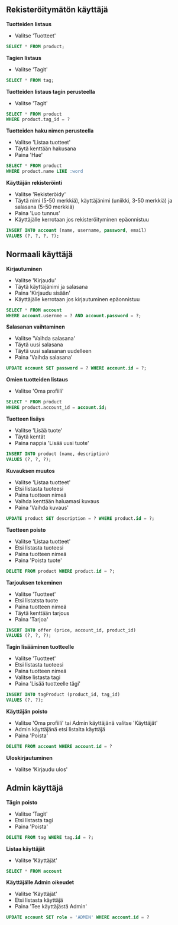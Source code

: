 ## Rekisteröitymätön käyttäjä

**Tuotteiden listaus**
+ Valitse 'Tuotteet'
```SQL
SELECT * FROM product;
```

**Tagien listaus**
+ Valitse 'Tagit'
```SQL
SELECT * FROM tag;
```

**Tuotteiden listaus tagin perusteella**
+ Valitse 'Tagit'
```SQL
SELECT * FROM product
WHERE product.tag_id = ?
```

**Tuotteiden haku nimen perusteella**
+ Valitse 'Listaa tuotteet'
+ Täytä kenttään hakusana
+ Paina 'Hae'
```SQL
SELECT * FROM product
WHERE product.name LIKE :word
```

**Käyttäjän rekisteröinti**
+ Valitse 'Rekisteröidy'
+ Täytä nimi (5-50 merkkiä), käyttäjänimi (uniikki, 3-50 merkkiä) ja salasana (5-50 merkkiä)
+ Paina 'Luo tunnus'
+ Käyttäjälle kerrotaan jos rekisteröityminen epäonnistuu
```SQL
INSERT INTO account (name, username, password, email)
VALUES (?, ?, ?, ?);
```
## Normaali käyttäjä

**Kirjautuminen**
+ Valitse 'Kirjaudu'
+ Täytä käyttäjänimi ja salasana
+ Paina 'Kirjaudu sisään'
+ Käyttäjälle kerrotaan jos kirjautuminen epäonnistuu 
```SQL
SELECT * FROM account
WHERE account.usernme = ? AND account.password = ?;
```

**Salasanan vaihtaminen**
+ Valitse 'Vaihda salasana'
+ Täytä uusi salasana
+ Täytä uusi salasanan uudelleen
+ Paina 'Vaihda salasana'
```SQL
UPDATE account SET password = ? WHERE account.id = ?;
```

**Omien tuotteiden listaus**
+ Valitse 'Oma profiili'
```SQL
SELECT * FROM product
WHERE product.account_id = account.id;
```

**Tuotteen lisäys**
+ Valitse 'Lisää tuote'
+ Täytä kentät
+ Paina nappia 'Lisää uusi tuote'
```SQL
INSERT INTO product (name, description)
VALUES (?, ?, ?);
```

**Kuvauksen muutos**
+ Valitse 'Listaa tuotteet'
+ Etsi listasta tuoteesi 
+ Paina tuotteen nimeä
+ Vaihda kenttään haluamasi kuvaus
+ Paina 'Vaihda kuvaus'
```SQL
UPDATE product SET description = ? WHERE product.id = ?;
```

**Tuotteen poisto**
+ Valitse 'Listaa tuotteet'
+ Etsi listasta tuoteesi 
+ Paina tuotteen nimeä
+ Paina 'Poista tuote'
```SQL
DELETE FROM product WHERE product.id = ?;
```

**Tarjouksen tekeminen**
+ Valitse 'Tuotteet'
+ Etsi listatsta tuote 
+ Paina tuotteen nimeä
+ Täytä kenttään tarjous
+ Paina 'Tarjoa'
```SQL
INSERT INTO offer (price, account_id, product_id)
VALUES (?, ?, ?);
```

**Tagin lisääminen tuotteelle**
+ Valitse 'Tuotteet'
+ Etsi listasta tuoteesi
+ Paina tuotteen nimeä
+ Valitse listasta tagi
+ Paina 'Lisää tuotteelle tägi'
```SQL
INSERT INTO tagProduct (product_id, tag_id)
VALUES (?, ?);
```

**Käyttäjän poisto**
+ Valitse 'Oma profiili' tai Admin käyttäjänä valitse 'Käyttäjät'
+ Admin käyttäjänä etsi listalta käyttäjä
+ Paina 'Poista'
```SQL
DELETE FROM account WHERE account.id = ?
```

**Uloskirjautuminen**
+ Valitse 'Kirjaudu ulos'

## Admin käyttäjä

**Tägin poisto**
+ Valitse 'Tagit'
+ Etsi listasta tagi
+ Paina 'Poista'
```SQL
DELETE FROM tag WHERE tag.id = ?;
```

**Listaa käyttäjät**
+ Valitse 'Käyttäjät'
```SQL
SELECT * FROM account
```

**Käyttäjälle Admin oikeudet**
+ Valitse 'Käyttäjät'
+ Etsi listasta käyttäjä
+ Paina 'Tee käyttäjästä Admin'
```SQL
UPDATE account SET role = 'ADMIN' WHERE account.id = ?
```
